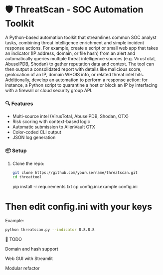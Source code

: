 # 🛡️ ThreatScan - SOC Automation Toolkit

A Python-based automation toolkit that streamlines common SOC analyst tasks, combining threat intelligence enrichment and simple incident response actions. For example, create a script or small web app that takes an indicator (IP address, domain, or file hash) from an alert and automatically queries multiple threat intelligence sources (e.g. VirusTotal, AbuseIPDB, Shodan) to gather reputation data and context​.
The tool can then output a consolidated report with details like malicious score, geolocation of an IP, domain WHOIS info, or related threat intel hits. Additionally, develop an automation to perform a response action: for instance, a Python script to quarantine a host or block an IP by interfacing with a firewall or cloud security group API.

### 🔍 Features

- Multi-source intel (VirusTotal, AbuseIPDB, Shodan, OTX)
- Risk scoring with context-based logic
- Automatic submission to AlienVault OTX
- Color-coded CLI output
- JSON log generation

### 📦 Setup

1. Clone the repo:
   ```bash
   git clone https://github.com/yourusername/threatscan.git
   cd threattool
   ```
   pip install -r requirements.txt
   cp config.ini.example config.ini

# Then edit config.ini with your keys

Example:
 ```bash
python threatscan.py --indicator 8.8.8.8
 ```
🧠 TODO

   Domain and hash support

   Web GUI with Streamlit

   Modular refactor
